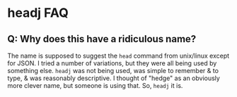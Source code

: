 # headj FAQ

## Q: Why does this have a ridiculous name?

The name is supposed to suggest the `head` command from unix/linux except for JSON. I tried a number of variations,
but they were all being used by something else. `headj` was not being used, was simple to remember & to type, &
was reasonably descriptive. I thought of "hedge" as an obviously more clever name, but someone is using that. So,
`headj` it is.
